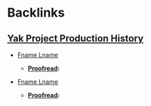 
# Backlinks
## [Yak Project Production History](<Yak Project Production History.md>)
- [Fname Lname](<Fname Lname.md>)
    - **[Proofread](<Proofread.md>):**

- [Fname Lname](<Fname Lname.md>)
    - **[Proofread](<Proofread.md>):**

